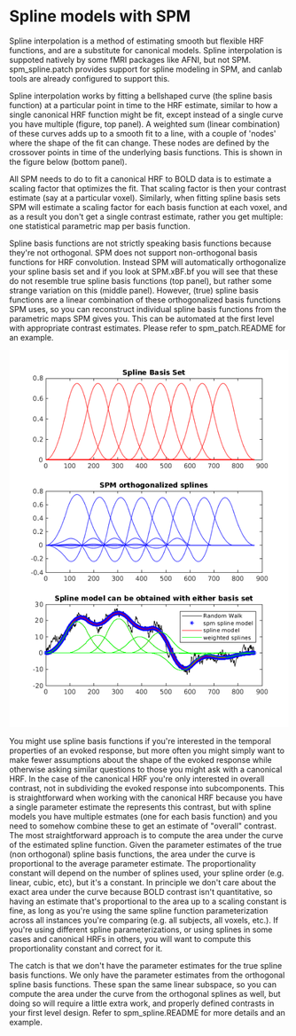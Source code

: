 # Spline models with SPM

Spline interpolation is a method of estimating smooth but flexible HRF functions, and are a substitute for canonical models.
Spline interpolation is suppoted natively by some fMRI packages like AFNI, but not SPM. spm_spline.patch provides support
for spline modeling in SPM, and canlab tools are already configured to support this.

Spline interpolation works by fitting a bellshaped curve (the spline basis function) at a particular point in time to the
HRF estimate, similar to how a single canonical HRF function might be fit, except instead of a single curve you have 
multiple (figure, top panel). A weighted sum (linear combination) of these curves adds up to a smooth fit to a line, with a 
couple of 'nodes' where the shape of the fit can change. These nodes are defined by the crossover points in time of the
underlying basis functions. This is shown in the figure below (bottom panel).

All SPM needs to do to fit a canonical HRF to BOLD data is to estimate a scaling factor that optimizes the fit. That scaling 
factor is then your contrast estimate (say at a particular voxel). Similarly, when fitting spline basis sets SPM will 
estimate a scaling factor for each basis function at each voxel, and as a result you don't get a single contrast estimate,
rather you get multiple: one statistical parametric map per basis function.

Spline basis functions are not strictly speaking basis functions because they're not orthogonal. SPM does not support 
non-orthogonal basis functions for HRF convolution. Instead SPM will automatically orthogonalize your spline basis set
and if you look at SPM.xBF.bf you will see that these do not resemble true spline basis functions (top panel), but rather
some strange variation on this (middle panel). However, (true) spline basis functions are a linear combination of these
orthogonalized basis functions SPM uses, so you can reconstruct individual spline basis functions from the parametric maps
SPM gives you. This can be automated at the first level with appropriate contrast estimates. Please refer to spm_patch.README
for an example.

<img src="extra/spline_example.png" />

You might use spline basis functions if you're interested in the temporal properties of an evoked response, but more often
you might simply want to make fewer assumptions about the shape of the evoked response while otherwise asking similar 
questions to those you might ask with a canonical HRF. In the case of the canonical HRF you're only interested in overall
contrast, not in subdividing the evoked response into subcomponents. This is straightforward when working with the canonical
HRF because you have a single parameter estimate the represents this contrast, but with spline models you have multiple
estmates (one for each basis function) and you need to somehow combine these to get an estimate of "overall" contrast. The
most straightforward approach is to compute the area under the curve of the estimated spline function. Given the parameter
estimates of the true (non orthogonal) spline basis functions, the area under the curve is proportional to the average
parameter estimate. The proportionality constant will depend on the number of splines used, your spline order (e.g. linear, 
cubic, etc), but it's a constant. In principle we don't care about the exact area under the curve because BOLD contrast
isn't quantitative, so having an estimate that's proportional to the area up to a scaling constant is fine, as long as
you're using the same spline function parameterization across all instances you're comparing (e.g. all subjects, all voxels,
etc.). If you're using different spline parameterizations, or using splines in some cases and canonical HRFs in others,
you will want to compute this proportionality constant and correct for it.

The catch is that we don't have the parameter estimates for the true spline basis functions. We only have the parameter
estimates from the orthogonal spline basis functions. These span the same linear subspace, so you can compute the area
under the curve from the orthogonal splines as well, but doing so will require a little extra work, and properly defined
contrasts in your first level design. Refer to spm_spline.README for more details and an example.

